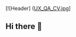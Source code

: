 [![Header] ([UX_QA_CV.jpg](https://github.com/danny-troph/danny-troph/blob/57b50833bec66888d82078d976c23e95a4a8344e/UX_QA_CV.jpg)]
## Hi there 👋

<!--
**danny-troph/danny-troph** is a ✨ _special_ ✨ repository because its `README.md` (this file) appears on your GitHub profile.

Here are some ideas to get you started:

- 🔭 I’m currently working on ...
- 🌱 I’m currently learning ...
- 👯 I’m looking to collaborate on ...
- 🤔 I’m looking for help with ...
- 💬 Ask me about ...
- 📫 How to reach me: ...
- 😄 Pronouns: ...
- ⚡ Fun fact: ...
-->
